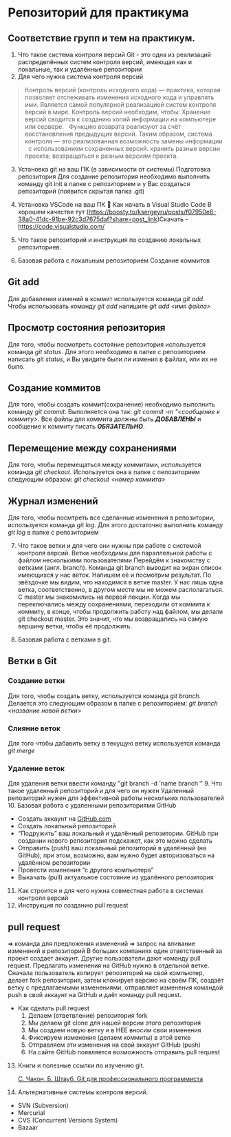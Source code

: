 # Репозиторий для практикума
## Соответствие групп и тем на практикум.

1. Что такое система контроля версий
Git - это одна из реализаций распределённых систем контроля версий, имеющая как и локальные, так и удалённые репозитории
2. Для чего нужна система контроля версий
> Контроль версий (контроль исходного кода) — практика, которая позволяет отслеживать
изменения исходного кода и управлять ими. Является самой популярной реализацией систем контроля версий в мире.
> Контроль версий необходим, чтобы:
Хранение версий сводится к созданию копий информации на компьютере или сервере.  
Функцию возврата реализуют за счёт восстановления предыдущих версий. 
> Таким образом, система контроля — это реализованная возможность замены информации  
с использованием сохраненных версий.
хранить разные версии проекта;
возвращаться к разным версиям проекта.
3. Установка git на ваш ПК (в зависимости от системы)
Подготовка репозитория Для создание репозитория необходимо выполнить команду git init в папке с репозиторием и у Вас создаться репозиторий (появится скрытая папка .git)
4. Установка VSCode на ваш ПК
🔶 Как начать в Visual Studio Code
В хорошем качестве тут
 (https://boosty.to/ksergeyru/posts/f07950e6-38a0-41dc-91be-92c3d7675daf?share=post_link)Скачать - https://code.visualstudio.com/ 
5. Что такое репозиторий и инструкция по созданию локальных репозиториев.

6. Базовая работа с локальным репозиторием
Создание коммитов

## Git add
Для добавления измений в коммит используется команда *git add*. Чтобы использовать команду *git add* напишите *git add <имя файла>*

## Просмотр состояния репозитория
Для того, чтобы посмотреть состояние репозитория используется команда *git status*. Для этого необходимо в папке с репозиторием написать *git status*, и Вы увидите были ли измения в файлах, или их не было.

## Создание коммитов
Для того, чтобы создать коммит(сохранение) необходимо выполнить команду *git commit*. Выполняется она так: *git commit -m "<сообщение к коммиту>*. Все файлы для коммита должны быть ***ДОБАВЛЕНЫ*** и сообщение к коммиту писать ***ОБЯЗАТЕЛЬНО***.

## Перемещение между сохранениями
Для того, чтобы перемещаться между коммитами, используется команда *git checkout*. Используется она в папке с пепозиторием следующим образом: *git checkout <номер коммита>*

## Журнал изменений
Для того, чтобы посмтреть все сделанные изменения в репозитории, используется команда *git log*. Для этого достаточно выполнить команду *git log* в папке с репозиторием

7. Что такое ветки и для чего они нужны при работе с системой контроля версий.
Ветки необходимы для параллельной работы с файлом несколькими пользователями
Перейдём к знакомству с ветками (англ. branch). Команда git branch выводит на экран список
имеющихся у нас веток. Напишем её и посмотрим результат. По звёздочке мы видим, что находимся в ветке master. У нас лишь одна ветка, соответственно, в другом месте мы не можем располагаться. С master мы знакомились на первой лекции. Когда мы переключались между сохранениями, переходили от коммита к коммиту, в конце, чтобы продолжить работу над файлом, мы делали git checkout master. Это значит, что мы возвращались на самую вершину ветки, чтобы её продолжить.

8. Базовая работа с ветками в git.
## Ветки в Git

### Создание ветки

Для того, чтобы создать ветку, используется команда *git branch*. Делается это следующим образом в папке с репозиторием: *git branch <название новой ветки>*

### Слияние веток

Для того чтобы дабавить ветку в текущую ветку используется команда *git merge <name branch>*

### Удаление веток
Для удаления ветки ввести команду "git branch -d 'name branch'"
9. Что такое удаленный репозиторий и для чего он нужен
Удаленный репозиторий нужен для эффективной работы нескольких пользователей
10. Базовая работа с удаленными репозиториями GitHub
+ Создать аккаунт на [GitHub.com](http://github.com/)
+ Создать локальный репозиторий
+ “Подружить” ваш локальный и удалённый репозитории. GitHub при создании нового репозитория подскажет, как это можно сделать
+ Отправить (push) ваш локальный репозиторий в удалённый (на GitHub), при этом, возможно, 
вам нужно будет авторизоваться на удалённом репозитории
+ Провести изменения “с другого компьютера”
+ Выкачать (pull) актуальное состояние из удалённого репозитория
11. Как строится и для чего нужна совместная работа в системах контроля версий
12. Инструкция по созданию pull request
## pull request

➜ команда для предложения изменений
➜ запрос на вливание изменений в репозиторий
В больших компаниях один ответственный за проект создает аккаунт. Другие пользователи дают
команду pull request. Предлагать изменения на GitHub нужно в отдельной ветке. Сначала
пользователь копирует репозиторий на свой компьютер, делает fork репозитория, затем
клонирует версию на своём ПК, создаёт ветку с предлагаемыми изменениями, отправляет
изменения командой push в свой аккаунт на GitHub и даёт команду pull request.

- Как сделать pull request
  1. Делаем   (ответвление) репозитория fork
  2. Мы делаем git clone  для нашей версии этого репозитория
  3. Мы создаем новую ветку и в НЕЕ вносим свои изменения
  4. Фиксируем изменения (делаем коммиты) в этой ветке
  5. Отправляем эти изменения на свой эккаунт GitHub (push)
  6. На сайте GitHub появляется возможность отправить pull request
13. Книги и полезные ссылки по изучению git.

    [С. Чакон, Б. Штауб. Git для профессионального программиста](https://gbcdn.mrgcdn.ru/uploads/asset/4245110/attachment/d4eb8c232f8f2bdf4e42ba7cb49e0c50.pdf)

14. Альтернативные системы контроля версий.
* SVN (Subversion)
* Mercurial
* CVS (Concurrent Versions System)
* Bazaar
